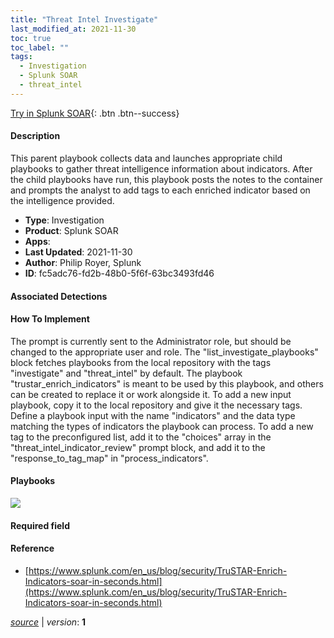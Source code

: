 ```yaml
---
title: "Threat Intel Investigate"
last_modified_at: 2021-11-30
toc: true
toc_label: ""
tags:
  - Investigation
  - Splunk SOAR
  - threat_intel
---
```


[Try in Splunk SOAR](https://www.splunk.com/en_us/software/splunk-security-orchestration-and-automation.html){: .btn .btn--success}

#### Description

This parent playbook collects data and launches appropriate child playbooks to gather threat intelligence information about indicators. After the child playbooks have run, this playbook posts the notes to the container and prompts the analyst to add tags to each enriched indicator based on the intelligence provided.

- **Type**: Investigation
- **Product**: Splunk SOAR
- **Apps**: 
- **Last Updated**: 2021-11-30
- **Author**: Philip Royer, Splunk
- **ID**: fc5adc76-fd2b-48b0-5f6f-63bc3493fd46

#### Associated Detections


#### How To Implement
The prompt is currently sent to the Administrator role, but should be changed to the appropriate user and role. The &#34;list_investigate_playbooks&#34; block fetches playbooks from the local repository with the tags &#34;investigate&#34; and &#34;threat_intel&#34; by default. The playbook &#34;trustar_enrich_indicators&#34; is meant to be used by this playbook, and others can be created to replace it or work alongside it. To add a new input playbook, copy it to the local repository and give it the necessary tags. Define a playbook input with the name &#34;indicators&#34; and the data type matching the types of indicators the playbook can process. To add a new tag to the preconfigured list, add it to the &#34;choices&#34; array in the &#34;threat_intel_indicator_review&#34; prompt block, and add it to the &#34;response_to_tag_map&#34; in &#34;process_indicators&#34;.

#### Playbooks
![](https://raw.githubusercontent.com/splunk/security_content/develop/playbooks/threat_intel_investigate.png)

#### Required field


#### Reference

* [https://www.splunk.com/en_us/blog/security/TruSTAR-Enrich-Indicators-soar-in-seconds.html](https://www.splunk.com/en_us/blog/security/TruSTAR-Enrich-Indicators-soar-in-seconds.html)




[*source*](https://github.com/splunk/security_content/tree/develop/playbooks/threat_intel_investigate.yml) \| *version*: **1**
